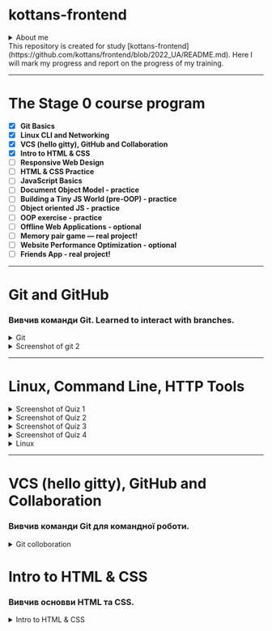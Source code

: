 
# kottans-frontend

<details><summary>About me</summary>
Hello! My name is Yaroslav. I'm 35 years old, I live in Ternopil oblas't.
</details>
This repository is created for study [kottans-frontend](https://github.com/kottans/frontend/blob/2022_UA/README.md).
Here I will mark my progress and report on the progress of my training.

---

# The Stage 0 course program

- [x] **Git Basics**
- [x] **Linux CLI and Networking**
- [x] **VCS (hello gitty), GitHub and Collaboration**
- [x] **Intro to HTML & CSS**
- [ ] **Responsive Web Design**
- [ ] **HTML & CSS Practice**
- [ ] **JavaScript Basics**
- [ ] **Document Object Model - practice**
- [ ] **Building a Tiny JS World (pre-OOP) - practice**
- [ ] **Object oriented JS - practice**
- [ ] **OOP exercise - practice**
- [ ] **Offline Web Applications - optional**
- [ ] **Memory pair game — real project!**
- [ ] **Website Performance Optimization - optional**
- [ ] **Friends App - real project!**

---

# Git and GitHub
### Вивчив команди Git. Learned to interact with branches.
<details><summary>Git </summary>

![Screenshot git-base](https://github.com/Saab86/kottans-frontend/blob/main/task_git_basis/Git_basic.jpg)
![Screenshot git-week1](https://github.com/Saab86/kottans-frontend/blob/main/task_git_basis/Week_1.jpg)
![Screenshot git-week2](https://github.com/Saab86/kottans-frontend/blob/main/task_git_basis/Week_2.jpg)

</details>
<details><summary>Screenshot of git 2</summary>

![Screenshot git-repo](https://github.com/shkrobutandriy/kottans-frontend/blob/main/task-git/git-repo.jpg)

</details>

---

# Linux, Command Line, HTTP Tools
<details><summary>Screenshot of Quiz 1</summary>

![Screenshot of Quiz 1](https://github.com/Saab86/kottans-frontend/blob/main/task_linux_cli/Linux_1.jpg)

</details>
<details><summary>Screenshot of Quiz 2</summary>

![Screenshot of Quiz 2](https://github.com/Saab86/kottans-frontend/blob/main/task_linux_cli/Linux_2.jpg)

</details>
<details><summary>Screenshot of Quiz 3</summary>

![Screenshot of Quiz 3](https://github.com/Saab86/kottans-frontend/blob/main/task_linux_cli/Linux_3.jpg)

</details>
<details><summary>Screenshot of Quiz 4</summary>

![Screenshot of Quiz 4](https://github.com/Saab86/kottans-frontend/blob/main/task_linux_cli/Linux_4.jpg)

</details>
<details><summary>Linux</summary>
 Цікава операційна система, потрібно більше практики
</details>

---

# VCS (hello gitty), GitHub and Collaboration
### Вивчив команди Git для командної роботи.
<details><summary>Git colloboration </summary>

![Screenshot git-2](https://github.com/Saab86/kottans-frontend/blob/main/task_git_collaboration/Git_2.jpg)
![Screenshot git-week3](https://github.com/Saab86/kottans-frontend/blob/main/task_git_collaboration/Week_3.jpg)
![Screenshot git-week4](https://github.com/Saab86/kottans-frontend/blob/main/task_git_collaboration/Week_4.jpg)

</details>

# Intro to HTML & CSS
### Вивчив основви HTML та CSS.
<details><summary>Intro to HTML & CSS
 </summary>

![Screenshot first_week](https://github.com/Saab86/kottans-frontend/blob/main/Intro%20to%20HTML%20and%20CSS/First_week_HTML.jpg)
![Screenshot second_week](https://github.com/Saab86/kottans-frontend/blob/main/Intro%20to%20HTML%20and%20CSS/Second_week_HTML.jpg)
![Screenshot learn_html](https://github.com/Saab86/kottans-frontend/blob/main/Intro%20to%20HTML%20and%20CSS/Learn_HTML.jpg)
![Screenshot learn_css](https://github.com/Saab86/kottans-frontend/blob/main/Intro%20to%20HTML%20and%20CSS/Learn_CSSjpg.jpg)

